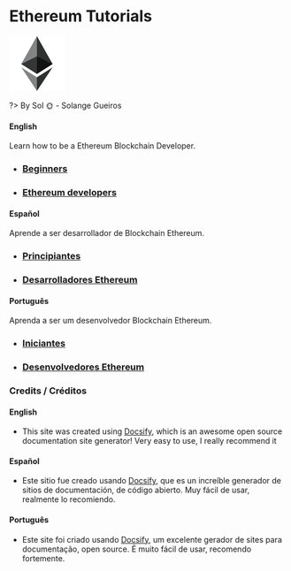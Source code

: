 # Ethereum Tutorials

![Ethereum](./images/ethereum.png)

?> By Sol :sun_with_face: - Solange Gueiros

<!-- tabs:start -->
#### **English**

Learn how to be a Ethereum Blockchain Developer.

- ### [Beginners](en/beginners.md)
- ### [Ethereum developers](en/ethereum-devs/index.md)

#### **Español**

Aprende a ser desarrollador de Blockchain Ethereum.

- ### [Principiantes](pt/beginners.md)
- ### [Desarrolladores Ethereum](pt/ethereum-devs/index.md)

#### **Português**

Aprenda a ser um desenvolvedor Blockchain Ethereum.

- ### [Iniciantes](pt/beginners.md)
- ### [Desenvolvedores Ethereum](pt/ethereum-devs/index.md)

<!-- tabs:end -->


### Credits / Créditos

<!-- tabs:start -->
#### **English**

- This site was created using [Docsify](https://docsify.js.org), which is an awesome open source documentation site generator! 
Very easy to use, I really recommend it

#### **Español**

- Este sitio fue creado usando [Docsify](https://docsify.js.org), que es un increíble generador de sitios de documentación, de código abierto. 
Muy fácil de usar, realmente lo recomiendo.

#### **Português**

- Este site foi criado usando [Docsify](https://docsify.js.org), um excelente gerador de sites para documentação, open source. 
É muito fácil de usar, recomendo fortemente.
<!-- tabs:end -->
